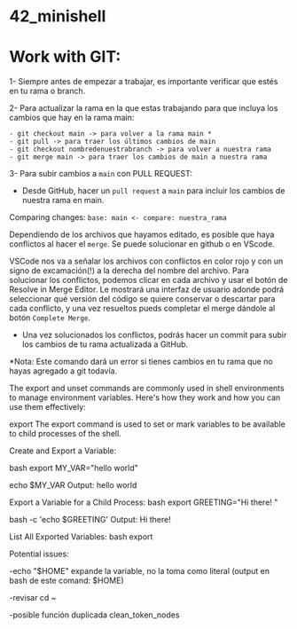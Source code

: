 # 42_minishell

# Work with GIT:
1- Siempre antes de empezar a trabajar, es importante verificar que estés en tu rama o branch.

2- Para actualizar la rama en la que estas trabajando para que incluya los cambios que hay en la rama main:

```
- git checkout main -> para volver a la rama main *
- git pull -> para traer los últimos cambios de main
- git checkout nombredenuestrabranch -> para volver a nuestra rama
- git merge main -> para traer los cambios de main a nuestra rama
```

3- Para subir cambios a `main` con PULL REQUEST:

- Desde GitHub, hacer un `pull request` a `main` para incluir los cambios de nuestra rama en main.

Comparing changes: `base: main <- compare: nuestra_rama`

Dependiendo de los archivos que hayamos editado, es posible que haya conflictos al hacer el `merge`. Se puede solucionar en github o en VScode.

VSCode nos va a señalar los archivos con conflictos en color rojo y con un signo de excamación(!) a la derecha del nombre del archivo. Para solucionar los conflictos, podemos clicar en cada archivo y usar el botón de Resolve in Merge Editor. Le mostrará una interfaz de usuario adonde podrá seleccionar qué versión del código se quiere conservar o descartar para cada conflicto, y una vez resueltos pueds completar el merge dándole al botón `Complete Merge`.

- Una vez solucionados los conflictos, podrás hacer un commit para subir los cambios de tu rama actualizada a GitHub.

*Nota: Este comando dará un error si tienes cambios en tu rama que no hayas agregado a git todavía.





The export and unset commands are commonly used in shell environments to manage environment variables. Here's how they work and how you can use them effectively:

export
The export command is used to set or mark variables to be available to child processes of the shell.

Create and Export a Variable:

bash
export MY_VAR="hello world"

echo $MY_VAR
Output:
hello world

Export a Variable for a Child Process:
bash
export GREETING="Hi there! "

bash -c 'echo $GREETING'
Output:
Hi there!

List All Exported Variables:
bash
export

Potential issues:


-echo "\$HOME" expande la variable, no la toma como literal (output en bash de este comand: $HOME)

-revisar cd  ~

-posible función duplicada clean_token_nodes





